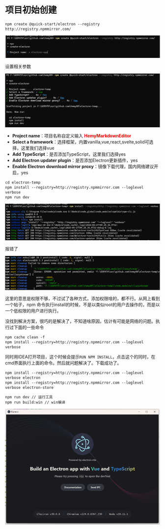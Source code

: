# 项目初始创建


```
npm create @quick-start/electron --registry http://registry.npmmirror.com/
```

![](./images/image.png)

设置相关参数

![](./images/1716801963533_image.png)

- **Project name**：项目名称自定义输入 <span style="color:rgb(255,0,0);font-weight:bold">HemyMarkdownEditor</span>
- **Select a framework**：选择框架，内置vanilla,vue,react,svelte,solid可选择，这里我们选择vue
- **Add TypeScript**：是否添加TypeScript，这里我们选择yes
- **Add Electron updater plugin**：是否添加Electron更新插件，yes
- **Enable Electron download mirror proxy**：镜像下载代理，国内网络建议开启，yes


```
cd electron-temp
npm install --registry=http://registry.npmmirror.com --loglevel verbose
npm run dev
```

![](./images/1716802130841_image.png)

报错了

![](./images/1716802192078_image.png)

这里的意思是权限不够，不过试了各种方式，添加权限啥的，都不行。从网上看到一个帖子，npm 命令执行install的时候，不是以类似root的用户去操作的，而是以一个低权限的用户进行执行。

没找到解决方案，很巧的是解决了，不知道啥原因，估计有可能是网络的问题。执行过下面的一些命令

```
npm cache clean -f
npm install --registry=http://registry.npmmirror.com --loglevel verbose
```

同时用IDEA打开项目，这个时候会提示`RUN NPM INSTALL`，点击这个的同时，在cmd界面执行上面的命令。然后就问题解决了。下载成功了。


```
npm install --registry=http://registry.npmmirror.com --loglevel verbose electron
npm install --registry=http://registry.npmmirror.com --loglevel verbose electron-store
```

```
npm run dev // 运行工具
npm run build:win // win编译
```

![](./images/1716803331880_image.png)
